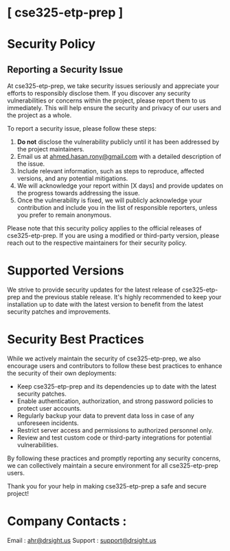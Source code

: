 # [ cse325-etp-prep ]

# Security Policy

## Reporting a Security Issue

At cse325-etp-prep, we take security issues seriously and appreciate your efforts to responsibly disclose them. If you discover any security vulnerabilities or concerns within the project, please report them to us immediately. This will help ensure the security and privacy of our users and the project as a whole.

To report a security issue, please follow these steps:

1. **Do not** disclose the vulnerability publicly until it has been addressed by the project maintainers.
2. Email us at [ahmed.hasan.rony@gmail.com](mailto:ahmed.hasan.rony@gmail.com) with a detailed description of the issue.
3. Include relevant information, such as steps to reproduce, affected versions, and any potential mitigations.
4. We will acknowledge your report within [X days] and provide updates on the progress towards addressing the issue.
5. Once the vulnerability is fixed, we will publicly acknowledge your contribution and include you in the list of responsible reporters, unless you prefer to remain anonymous.

Please note that this security policy applies to the official releases of cse325-etp-prep. If you are using a modified or third-party version, please reach out to the respective maintainers for their security policy.

# Supported Versions

We strive to provide security updates for the latest release of cse325-etp-prep and the previous stable release. It's highly recommended to keep your installation up to date with the latest version to benefit from the latest security patches and improvements.

# Security Best Practices

While we actively maintain the security of cse325-etp-prep, we also encourage users and contributors to follow these best practices to enhance the security of their own deployments:

- Keep cse325-etp-prep and its dependencies up to date with the latest security patches.
- Enable authentication, authorization, and strong password policies to protect user accounts.
- Regularly backup your data to prevent data loss in case of any unforeseen incidents.
- Restrict server access and permissions to authorized personnel only.
- Review and test custom code or third-party integrations for potential vulnerabilities.

By following these practices and promptly reporting any security concerns, we can collectively maintain a secure environment for all cse325-etp-prep users.

Thank you for your help in making cse325-etp-prep a safe and secure project!

# Company Contacts : 
Email : [ahr@drsight.us](mailto:ahr@drsight.us)
Support : [support@drsight.us](mailto:support@drsight.us)


